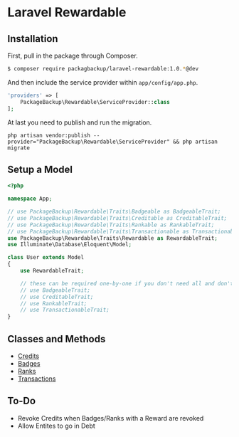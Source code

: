 # Laravel Rewardable

## Installation

First, pull in the package through Composer.

```bash
$ composer require packagbackup/laravel-rewardable:1.0.*@dev
```

And then include the service provider within `app/config/app.php`.

```php
'providers' => [
    PackageBackup\Rewardable\ServiceProvider::class
];
```

At last you need to publish and run the migration.

```
php artisan vendor:publish --provider="PackageBackup\Rewardable\ServiceProvider" && php artisan migrate
```

## Setup a Model

```php
<?php

namespace App;

// use PackageBackup\Rewardable\Traits\Badgeable as BadgeableTrait;
// use PackageBackup\Rewardable\Traits\Creditable as CreditableTrait;
// use PackageBackup\Rewardable\Traits\Rankable as RankableTrait;
// use PackageBackup\Rewardable\Traits\Transactionable as TransactionableTrait;
use PackageBackup\Rewardable\Traits\Rewardable as RewardableTrait;
use Illuminate\Database\Eloquent\Model;

class User extends Model
{
    use RewardableTrait;

    // these can be required one-by-one if you don't need all and don't use RewardableTrait
    // use BadgeableTrait;
    // use CreditableTrait;
    // use RankableTrait;
    // use TransactionableTrait;
}
```

## Classes and Methods

- [Credits](docs/credits.md)
- [Badges](docs/badges.md)
- [Ranks](docs/ranks.md)
- [Transactions](docs/transactions.md)

## To-Do
- Revoke Credits when Badges/Ranks with a Reward are revoked
- Allow Entites to go in Debt
